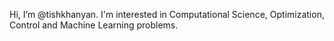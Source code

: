 Hi, I’m @tishkhanyan.
I'm interested in Computational Science, Optimization, Control and Machine Learning problems. 
